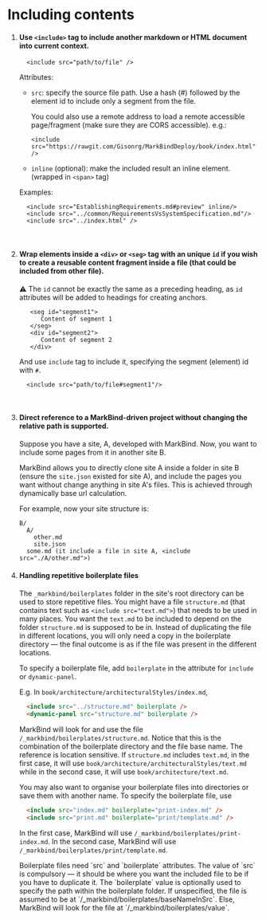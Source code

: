 <include src="../common/header.md" />

<div class="website-content">

# Including contents

1. #### Use `<include>` tag to include another markdown or HTML document into current context.

    ```
      <include src="path/to/file" />
    ```

    Attributes:
    - `src`: specify the source file path. Use a hash (#) followed by the element id to include only a segment from the file.

      You could also use a remote address to load a remote accessible page/fragment (make sure they are CORS accessible). e.g.:
      ```
      <include src="https://rawgit.com/Gisonrg/MarkBindDeploy/book/index.html" />
      ```

    - `inline` (optional): make the included result an inline element. (wrapped in `<span>` tag)

    Examples:
    ```
      <include src="EstablishingRequirements.md#preview" inline/>
      <include src="../common/RequirementsVsSystemSpecification.md"/>
      <include src="../index.html" />
    ```

    <br/>

2. #### Wrap elements inside a `<div>` or `<seg>` tag with an unique `id` if you wish to create a reusable content fragment inside a file (that could be included from other file).

   &#9888; The `id` cannot be exactly the same as a preceding heading, as `id` attributes will be added to headings for creating anchors.

    ```
       <seg id="segment1">
          Content of segment 1
       </seg>
       <div id="segment2">
          Content of segment 2
       </div>
    ```

    And use `include` tag to include it, specifying the segment (element) id with `#`.
    ```
      <include src="path/to/file#segment1"/>
    ```
<br/>

3. #### Direct reference to a MarkBind-driven project without changing the relative path is supported.

    Suppose you have a site, A, developed with MarkBind. Now, you want to include some pages from it in another site B.

    MarkBind allows you to directly clone site A inside a folder in site B (ensure the `site.json` existed for site A), and include the pages you want without change anything in site A's files. This is achieved through dynamically base url calculation.

    For example, now your site structure is:
    ```
    B/
      A/
        other.md
        site.json
      some.md (it include a file in site A, <include src="./A/other.md">)
    ```

4. #### Handling repetitive boilerplate files

    The `_markbind/boilerplates` folder in the site's root directory can be used to store repetitive files. You might have a file `structure.md` (that contains text such as `<include src="text.md">`) that needs to be used in many places. You want the `text.md` to be included to depend on the folder `structure.md` is supposed to be in. Instead of duplicating the file in different locations, you will only need a copy in the boilerplate directory — the final outcome is as if the file was present in the different locations.

    To specify a boilerplate file, add `boilerplate` in the attribute for `include` or `dynamic-panel`.

    E.g. In `book/architecture/architecturalStyles/index.md`,
    ```html
      <include src="../structure.md" boilerplate />
      <dynamic-panel src="structure.md" boilerplate />
    ```

    MarkBind will look for and use the file `/_markbind/boilerplates/structure.md`. Notice that this is the combination of the boilerplate directory and the file base name. The reference is location sensitive. If `structure.md` includes `text.md`, in the first case, it will use `book/architecture/architecturalStyles/text.md` while in the second case, it will use `book/architecture/text.md`.

    You may also want to organise your boilerplate files into directories or save them with another name. To specify the boilerplate file, use
    ```html
      <include src="index.md" boilerplate="print-index.md" />
      <include src="print.md" boilerplate="print/template.md" />
    ```
    In the first case, MarkBind will use `/_markbind/boilerplates/print-index.md`. In the second case, MarkBind will use `/_markbind/boilerplates/print/template.md`.

    <tip-box type="info">
    <markdown>
    Boilerplate files need `src` and `boilerplate` attributes. The value of `src` is compulsory — it should be where you want the included file to be if you have to duplicate it. The `boilerplate` value is optionally used to specify the path within the boilerplate folder. If unspecified, the file is assumed to be at `/_markbind/boilerplates/baseNameInSrc`. Else, MarkBind will look for the file at `/_markbind/boilerplates/value`.
    </markdown>
    </tip-box>

<include src="../common/userGuideSections.md" />

</div>
